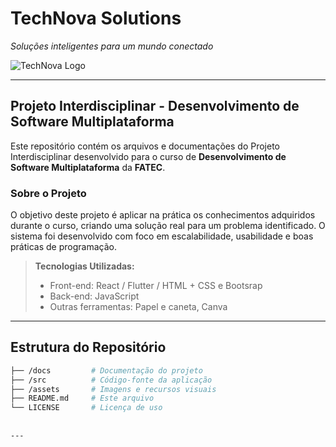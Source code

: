 # **TechNova Solutions**  
_Soluções inteligentes para um mundo conectado_  
 
![TechNova Logo](https://br-prod.asyncgw.teams.microsoft.com/v1/objects/0-brse-d1-cb3ef42052be14ca4cd84f7d23002702/views/imgpsh_fullsize)
 
---
 
## **Projeto Interdisciplinar - Desenvolvimento de Software Multiplataforma**
 
Este repositório contém os arquivos e documentações do Projeto Interdisciplinar desenvolvido para o curso de **Desenvolvimento de Software Multiplataforma** da **FATEC**.
 
### **Sobre o Projeto**
 
O objetivo deste projeto é aplicar na prática os conhecimentos adquiridos durante o curso, criando uma solução real para um problema identificado. O sistema foi desenvolvido com foco em escalabilidade, usabilidade e boas práticas de programação.
 
> **Tecnologias Utilizadas:**
> - Front-end: React / Flutter / HTML + CSS e Bootsrap
> - Back-end: JavaScript
> - Outras ferramentas: Papel e caneta, Canva 
 
---
 
## **Estrutura do Repositório**
 
```bash
├── /docs         # Documentação do projeto
├── /src          # Código-fonte da aplicação
├── /assets       # Imagens e recursos visuais
├── README.md     # Este arquivo
└── LICENSE       # Licença de uso
 
 
---
